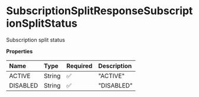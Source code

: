 # SubscriptionSplitResponseSubscriptionSplitStatus

Subscription split status

**Properties**

| Name     | Type   | Required | Description |
| :------- | :----- | :------- | :---------- |
| ACTIVE   | String | ✅       | "ACTIVE"    |
| DISABLED | String | ✅       | "DISABLED"  |

<!-- This file was generated by liblab | https://liblab.com/ -->
